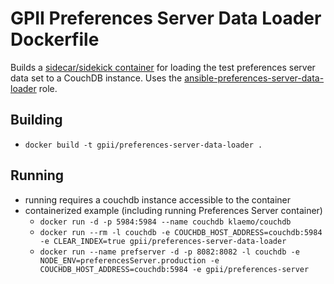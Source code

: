 # GPII Preferences Server Data Loader Dockerfile

Builds a [sidecar/sidekick container](http://blog.kubernetes.io/2015/06/the-distributed-system-toolkit-patterns.html) for loading the test preferences server data set to a CouchDB instance. Uses the [ansible-preferences-server-data-loader](https://github.com/waharnum/ansible-preferences-server-data-loader) role.


## Building

- `docker build -t gpii/preferences-server-data-loader .`

## Running

- running requires a couchdb instance accessible to the container
- containerized example (including running Preferences Server container)
  - `docker run -d -p 5984:5984 --name couchdb klaemo/couchdb`
  - `docker run --rm -l couchdb -e COUCHDB_HOST_ADDRESS=couchdb:5984 -e CLEAR_INDEX=true gpii/preferences-server-data-loader`
  - `docker run --name prefserver -d -p 8082:8082 -l couchdb -e NODE_ENV=preferencesServer.production -e COUCHDB_HOST_ADDRESS=couchdb:5984 -e gpii/preferences-server`
